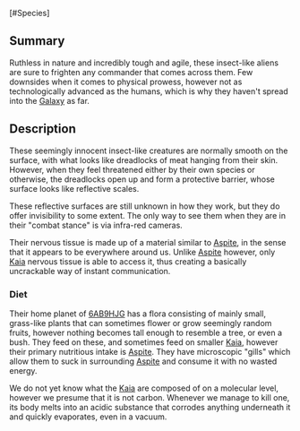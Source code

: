 [#Species]

## Summary

Ruthless in nature and incredibly tough and agile, these insect-like aliens are sure to frighten any commander that comes across them. Few downsides when it comes to physical prowess, however not as technologically advanced as the humans, which is why they haven't spread into the [Galaxy](../../Galaxy/Galaxy.md) as far.

## Description

These seemingly innocent insect-like creatures are normally smooth on the surface, with what looks like dreadlocks of meat hanging from their skin. However, when they feel threatened either by their own species or otherwise, the dreadlocks open up and form a protective barrier, whose surface looks like reflective scales.

These reflective surfaces are still unknown in how they work, but they do offer invisibility to some extent. The only way to see them when they are in their "combat stance" is via infra-red cameras.

Their nervous tissue is made up of a material similar to [Aspite](../../Materials/Aspite.md), in the sense that it appears to be everywhere around us. Unlike [Aspite](../../Materials/Aspite.md) however, only [Kaia](Kaia.md) nervous tissue is able to access it, thus creating a basically uncrackable way of instant communication.

### Diet

Their home planet of [6AB9HJG](../../Planets/6AB9HJG.md) has a flora consisting of mainly small, grass-like plants that can sometimes flower or grow seemingly random fruits, however nothing becomes tall enough to resemble a tree, or even a bush. They feed on these, and sometimes feed on smaller [Kaia](Kaia.md), however their primary nutritious intake is [Aspite](../../Materials/Aspite.md). They have microscopic "gills" which allow them to suck in surrounding [Aspite](../../Materials/Aspite.md) and consume it with no wasted energy.

We do not yet know what the [Kaia](Kaia.md) are composed of on a molecular level, however we presume that it is not carbon. Whenever we manage to kill one, its body melts into an acidic substance that corrodes anything underneath it and quickly evaporates, even in a vacuum.